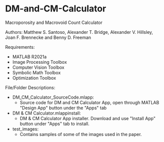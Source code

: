 # DM-and-CM-Calculator
Macroporosity and Macrovoid Count Calculator

Authors: Matthew S. Santoso, Alexander T. Bridge, Alexander V. Hillsley, Joan F. Brennecke and Benny D. Freeman

Requirements: 
- MATLAB R2021a
- Image Processing Toolbox
- Computer Vision Toolbox
- Symbolic Math Toolbox
- Optimization Toolbox

File/Folder Descriptions:
- DM_CM_Calculator_SourceCode.mlapp:
  - Source code for DM and CM Calculator App, open through MATLAB "Design App" button under the "Apps" tab
- DM & CM Calculator.mlappinstall:
  - DM & CM Calculator App installer. Download and use "Install App" button under "Apps" tab to install.
- test_images:
  - Contains samples of some of the images used in the paper.
